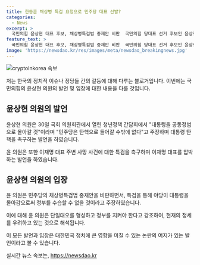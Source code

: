 ```yaml
---
title: 한동훈 채상병 특검 요청으로 민주당 대표 선발?
categories:
  - News
excerpt: >
  국민의힘 윤상현 대표 후보, 채상병특검법 중재안 비판  국민의힘 당대표 선거 후보인 윤상현 의원은 채상병특검법을 놓고 한동훈 후보를 비판하며, 특검으로 인해 민주당이 대통령 탄핵으로 이끌려질 것이라고 주장했다. 또한, 이재명 주변 사망사건에 대한 특검을 요구하며 민주당을 압박하고 있다.
feature_text: >
  국민의힘 윤상현 대표 후보, 채상병특검법 중재안 비판  국민의힘 당대표 선거 후보인 윤상현 의원은 채상병특검법을 놓고 한동훈 후보를 비판하며, 특검으로 인해 민주당이 대통령 탄핵으로 이끌려질 것이라고 주장했다. 또한, 이재명 주변 사망사건에 대한 특검을 요구하며 민주당을 압박하고 있다.
image: 'https://newsdao.kr/res/images/meta/newsdao_breakingnews.jpg'
---
```


<p><img src="https://newsdao.kr/res/images/meta/newsdao_breakingnews.jpg" alt="cryptoinkorea 속보" /></p>

<p>저는 한국의 정치적 이슈나 정당들 간의 갈등에 대해 다루는 블로거입니다. 이번에는 국민의힘의 윤상현 의원의 발언 및 입장에 대한 내용을 다룰 것입니다.</p>

<h2 data-ke-size="size26">윤상현 의원의 발언</h2>

<p>윤상현 의원은 30일 국회 의원회관에서 열린 청년정책 간담회에서 "대통령을 공동정범으로 몰아갈 것"이라며 "민주당은 탄핵으로 들어갈 수밖에 없다"고 주장하며 대통령 탄핵을 촉구하는 발언을 하였습니다.</p>

<p data-ke-size="size16">윤 의원은 또한 이재명 대표 주변 사망 사건에 대한 특검을 촉구하며 이재명 대표를 압박하는 발언을 하였습니다.</p>

<h2 data-ke-size="size26">윤상현 의원의 입장</h2>

<p>윤 의원은 민주당의 채상병특검법 중재안을 비판하면서, 특검을 통해 야당이 대통령을 몰아감으로써 정부를 수습할 수 없을 것이라고 주장하였습니다.</p>

<p data-ke-size="size16">이에 대해 윤 의원은 단일대오를 형성하고 정부를 지켜야 한다고 강조하여, 현재의 정세를 우려하고 있는 것으로 해석됩니다.</p>

<p>이 모든 발언과 입장은 대한민국 정치에 큰 영향을 미칠 수 있는 논란의 여지가 있는 발언이라고 볼 수 있습니다.</p>
실시간 뉴스 속보는, <a href="https://newsdao.kr" rel="dofollow">https://newsdao.kr</a>


